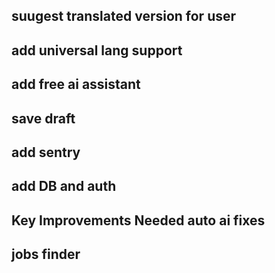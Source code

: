## suugest translated version for user

## add universal lang support

## add free ai assistant

## save draft

## add sentry

## add DB and auth

## Key Improvements Needed auto ai fixes

## jobs finder
